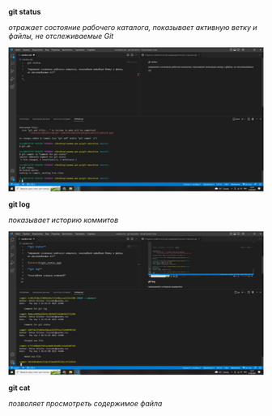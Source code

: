 **git status**

*отражает состояние рабочего каталога, показывает активную ветку и файлы, не отслеживаемые Git*

![avatar](/git_status.jpg)

**git log**

*показывает историю коммитов*

![avatar](/git_log.jpg)

**git cat**

*позволяет просмотреть содержимое файла*
